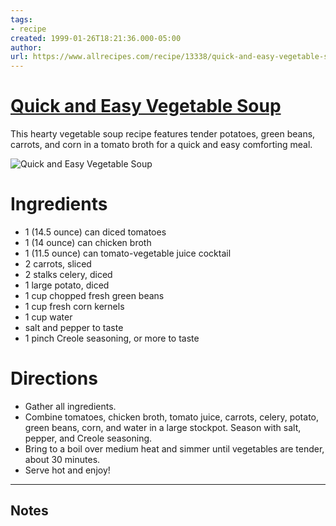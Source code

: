```yaml
---
tags: 
- recipe 
created: 1999-01-26T18:21:36.000-05:00
author: 
url: https://www.allrecipes.com/recipe/13338/quick-and-easy-vegetable-soup/ 
---
```


# [Quick and Easy Vegetable Soup](https://www.allrecipes.com/recipe/13338/quick-and-easy-vegetable-soup/)

This hearty vegetable soup recipe features tender potatoes, green beans, carrots, and corn in a tomato broth for a quick and easy comforting meal.

![Quick and Easy Vegetable Soup](https://www.allrecipes.com/thmb/p4F_knUDCrUNusNOTyjY_dCp8d4=/1500x0/filters:no_upscale():max_bytes(150000):strip_icc()/13338-quick-and-easy-vegetable-soup-DDMFS-4x3-402702f59e7a41519515cecccaba1b80.jpg)

# Ingredients

- 1 (14.5 ounce) can diced tomatoes
- 1 (14 ounce) can chicken broth
- 1 (11.5 ounce) can tomato-vegetable juice cocktail
- 2 carrots, sliced
- 2 stalks celery, diced
- 1 large potato, diced
- 1 cup chopped fresh green beans
- 1 cup fresh corn kernels
- 1 cup water
- salt and pepper to taste
- 1 pinch Creole seasoning, or more to taste

# Directions

- Gather all ingredients.
- Combine tomatoes, chicken broth, tomato juice, carrots, celery, potato, green beans, corn, and water in a large stockpot. Season with salt, pepper, and Creole seasoning.
- Bring to a boil over medium heat and simmer until vegetables are tender, about 30 minutes.
- Serve hot and enjoy!

-----

## Notes

